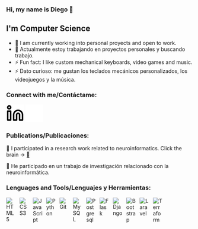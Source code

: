 ### Hi, my name is Diego 👋
## I'm Computer Science
- 🌱 I am currently working into personal proyects and open to work.
- 🌱 Actualmente estoy trabajando en proyectos personales y buscando trabajo.
- ⚡ Fun fact: I like custom mechanical keyboards, video games and music.
- ⚡ Dato curioso: me gustan los teclados mecánicos personalizados, los videojuegos y la música.

### Connect with me/Contáctame:
[![website](./img/linkedin-light.svg)](https://www.linkedin.com/in/diego-alexandre-d%C3%ADaz-aguilera-a940b4ab/#gh-light-mode-only)
[![website](./img/linkedin-dark.svg)](https://www.linkedin.com/in/diego-alexandre-d%C3%ADaz-aguilera-a940b4ab/#gh-dark-mode-only)

### Publications/Publicaciones:
📜 I participated in a research work related to neuroinformatics. Click the brain -> [🧠](https://www.sciencedirect.com/science/article/pii/S1877050922001776?via%3Dihub)

📜 He participado en un trabajo de investigación relacionado con la neuroinformática.

### Lenguages and Tools/Lenguajes y Herramientas:
<img align="left" alt="HTML5" width="26px" src="https://cdn.jsdelivr.net/gh/devicons/devicon/icons/html5/html5-original.svg" style="padding-right:10px;" />
<img align="left" alt="CSS3" width="26px" src="https://cdn.jsdelivr.net/gh/devicons/devicon/icons/css3/css3-original.svg" style="padding-right:10px;" />
<img align="left" alt="JavaScript" width="26px" src="https://cdn.jsdelivr.net/gh/devicons/devicon/icons/javascript/javascript-original.svg" style="padding-right:10px;" />
<img align="left" alt="Python" width="26px" src="https://cdn.jsdelivr.net/gh/devicons/devicon/icons/python/python-original.svg" style="padding-right:10px;" />
<img align="left" alt="Git" width="26px" src="https://cdn.jsdelivr.net/gh/devicons/devicon/icons/git/git-original.svg" style="padding-right:10px;" />
<img align="left" alt="MySQL" width="26px" src="https://cdn.jsdelivr.net/gh/devicons/devicon/icons/mysql/mysql-original.svg" style="padding-right:10px;" />
<img align="left" alt="Postgresql" width="26px" src="https://cdn.jsdelivr.net/gh/devicons/devicon/icons/postgresql/postgresql-original.svg" style="padding-right:10px;" />
<img align="left" alt="Flask" width="26px" src="https://cdn.jsdelivr.net/gh/devicons/devicon/icons/flask/flask-original.svg" style="padding-right:10px;" />
<img align="left" alt="Django" width="26px" src="https://cdn.jsdelivr.net/gh/devicons/devicon/icons/django/django-plain.svg" style="padding-right:10px;" />
<img align="left" alt="Bootstrap" width="26px" src="https://cdn.jsdelivr.net/gh/devicons/devicon/icons/bootstrap/bootstrap-original.svg" style="padding-right:10px;" />
<img align="left" alt="Laravel" width="26px" src="https://cdn.jsdelivr.net/gh/devicons/devicon/icons/laravel/laravel-original-wordmark.svg" style="padding-right:10px;" />
<img align="left" alt="Terraform" width="26px" src="https://cdn.jsdelivr.net/gh/devicons/devicon/icons/terraform/terraform-original.svg" style="padding-right:10px;" />
